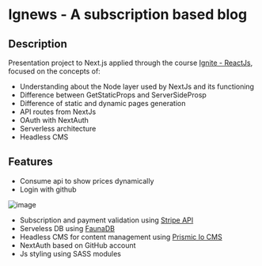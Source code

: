 # Ignews - A subscription based blog 
 
## Description

Presentation project to Next.js applied through the course [Ignite - ReactJs](https://www.rocketseat.com.br/ignite), focused on the concepts of:
                                                                         
- Understanding about the Node layer used by NextJs and its functioning                                                 
- Difference between GetStaticProps and ServerSideProsp
- Difference of static and dynamic pages generation
- API routes from NextJs
- OAuth with NextAuth
- Serverless architecture
- Headless CMS



 ## Features
 
- Consume api to show prices dynamically
- Login with github

 ![image](https://user-images.githubusercontent.com/68977600/167181487-b85fff29-6da9-4e31-afc4-1f211ca622fe.png)
 
                                                                         
- Subscription and payment validation using [Stripe API](https://stripe.com/en-mx?utm_campaign=BR_en_Search_Brand_Brand_EXA-15088005049&utm_medium=cpc&utm_source=google&ad_content=556495423089&utm_term=kwd-94834400&utm_matchtype=e&utm_adposition=&utm_device=c&gclid=Cj0KCQjwpImTBhCmARIsAKr58cwnuif7E30J07fSjXyjW_rtzqV4v4tCdwL7KZXbJ5n-LEvT7ns7K3saAlFyEALw_wcB)
- Serveless DB using [FaunaDB](https://fauna.com/) 
- Headless CMS for content management using [Prismic Io CMS](https://prismic.io/)                                                                   
- NextAuth based on GitHub account
- Js styling using SASS modules
 

 


